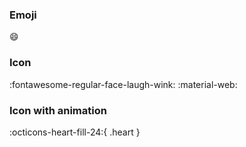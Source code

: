 
### Emoji

:smile: 

### Icon

:fontawesome-regular-face-laugh-wink:
:material-web:


### Icon with animation

:octicons-heart-fill-24:{ .heart }

